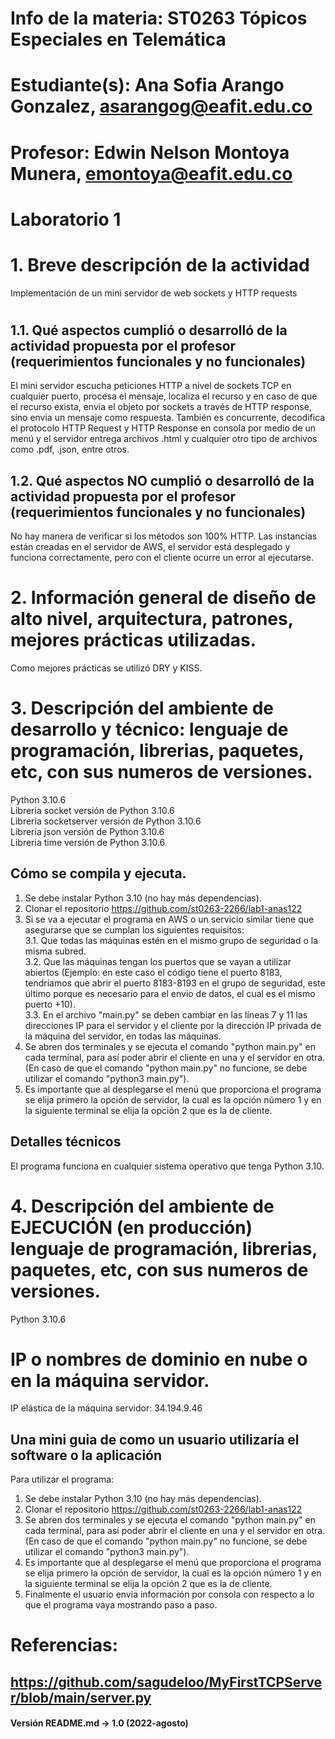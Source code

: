 # Info de la materia: ST0263 Tópicos Especiales en Telemática
#
# Estudiante(s): Ana Sofia Arango Gonzalez, asarangog@eafit.edu.co
#
# Profesor: Edwin Nelson Montoya Munera, emontoya@eafit.edu.co
#
# Laboratorio 1
#
# 1. Breve descripción de la actividad
Implementación de un mini servidor de web sockets y HTTP requests
#
## 1.1. Qué aspectos cumplió o desarrolló de la actividad propuesta por el profesor (requerimientos funcionales y no funcionales)
El mini servidor escucha peticiones HTTP a nivel de sockets TCP en cualquier puerto, procesa el mensaje, localiza el recurso y en caso de que el recurso exista, envia el objeto por sockets a través de HTTP response, sino envia un mensaje como respuesta. También es concurrente, decodifica el protocolo HTTP Request y HTTP Response en consola por medio de un menú y el servidor entrega archivos .html y cualquier otro tipo de archivos como .pdf, .json, entre otros.

## 1.2. Qué aspectos NO cumplió o desarrolló de la actividad propuesta por el profesor (requerimientos funcionales y no funcionales)
No hay manera de verificar si los métodos son 100% HTTP. Las instancias están creadas en el servidor de AWS, el servidor está desplegado y funciona correctamente, pero con el cliente ocurre un error al ejecutarse.

# 2. Información general de diseño de alto nivel, arquitectura, patrones, mejores prácticas utilizadas.
Como mejores prácticas se utilizó DRY y KISS.

# 3. Descripción del ambiente de desarrollo y técnico: lenguaje de programación, librerias, paquetes, etc, con sus numeros de versiones.
Python 3.10.6  
Libreria socket versión de Python 3.10.6  
Libreria socketserver versión de Python 3.10.6  
Libreria json versión de Python 3.10.6  
Libreria time versión de Python 3.10.6

## Cómo se compila y ejecuta.
1. Se debe instalar Python 3.10 (no hay más dependencias).
2. Clonar el repositorio https://github.com/st0263-2266/lab1-anas122
3. Si se va a ejecutar el programa en AWS o un servicio similar tiene que asegurarse que se cumplan los siguientes requisitos:  
 3.1. Que todas las máquinas estén en el mismo grupo de seguridad o la misma subred.  
 3.2. Que las máquinas tengan los puertos que se vayan a utilizar abiertos (Ejemplo: en este caso el código tiene el puerto 8183, tendríamos que abrir el puerto 8183-8193 en el grupo de seguridad, este último porque es necesario para el envio de datos, el cual es el mismo puerto +10).  
 3.3. En el archivo "main.py" se deben cambiar en las líneas 7 y 11 las direcciones IP para el servidor y el cliente por la dirección IP privada de la máquina del servidor, en todas las máquinas.
4. Se abren dos terminales y se ejecuta el comando "python main.py" en cada terminal, para así poder abrir el cliente en una y el servidor en otra. (En caso de que el comando "python main.py" no funcione, se debe utilizar el comando "python3 main.py").
5. Es importante que al desplegarse el menú que proporciona el programa se elija primero la opción de servidor, la cual es la opción número 1 y en la siguiente terminal se elija la opción 2 que es la de cliente.

## Detalles técnicos
El programa funciona en cualquier sistema operativo que tenga Python 3.10.

# 4. Descripción del ambiente de EJECUCIÓN (en producción) lenguaje de programación, librerias, paquetes, etc, con sus numeros de versiones.
Python 3.10.6

# IP o nombres de dominio en nube o en la máquina servidor.
IP elástica de la máquina servidor: 34.194.9.46

## Una mini guia de como un usuario utilizaría el software o la aplicación
Para utilizar el programa:
1. Se debe instalar Python 3.10 (no hay más dependencias).
2. Clonar el repositorio https://github.com/st0263-2266/lab1-anas122
3. Se abren dos terminales y se ejecuta el comando "python main.py" en cada terminal, para así poder abrir el cliente en una y el servidor en otra. (En caso de que el comando "python main.py" no funcione, se debe utilizar el comando "python3 main.py").
4. Es importante que al desplegarse el menú que proporciona el programa se elija primero la opción de servidor, la cual es la opción número 1 y en la siguiente terminal se elija la opción 2 que es la de cliente.
5. Finalmente el usuario envia información por consola con respecto a lo que el programa vaya mostrando paso a paso.


# Referencias:
## https://github.com/sagudeloo/MyFirstTCPServer/blob/main/server.py 


#### Versión README.md -> 1.0 (2022-agosto)